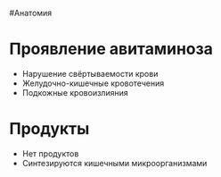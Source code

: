#Анатомия
# Проявление авитаминоза
- Нарушение свёртываемости крови
- Желудочно-кишечные кровотечения
- Подкожные кровоизлияния 
# Продукты
- Нет продуктов
- Синтезируются кишечными микроорганизмами